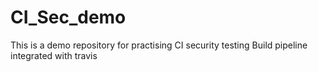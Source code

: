# CI_Sec_demo
This is a demo repository for practising CI security testing
Build pipeline integrated with travis
